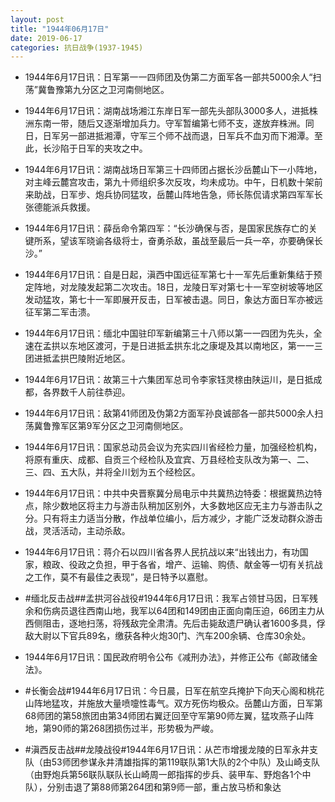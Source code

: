```yaml
---
layout: post
title: "1944年06月17日"
date: 2019-06-17
categories: 抗日战争(1937-1945)
---
```


<meta name="referrer" content="no-referrer" />

- 1944年6月17日讯：日军第一一四师团及伪第二方面军各一部共5000余人“扫荡”冀鲁豫第九分区之卫河南侧地区。 

- 1944年6月17日讯：湖南战场湘江东岸日军一部先头部队3000多人，进抵株洲东南一带，随后又逐渐增加兵力。守军暂编第七师不支，遂放弃株洲。同日，日军另一部进抵湘潭，守军三个师不战而退，日军兵不血刃而下湘潭。至此，长沙陷于日军的夹攻之中。 

- 1944年6月17日讯：湖南战场日军第三十四师团占据长沙岳麓山下一小阵地，对主峰云麓宫攻击，第九十师组织多次反攻，均未成功。中午，日机数十架前来助战，日军步、炮兵协同猛攻，岳麓山阵地告急，师长陈侃请求第四军军长张德能派兵救援。 

- 1944年6月17日讯：薛岳命令第四军：“长沙确保与否，是国家民族存亡的关键所系，望该军晓谕各级将士，奋勇杀敌，虽战至最后一兵一卒，亦要确保长沙。” 

- 1944年6月17日讯：自是日起，滇西中国远征军第七十一军先后重新集结于预定阵地，对龙陵发起第二次攻击。18日，龙陵日军对第七十一军空树坡等地区发动猛攻，第七十一军即展开反击，日军被击退。同日，象达方面日军亦被远征军第二军击溃。 

- 1944年6月17日讯：缅北中国驻印军新编第三十八师以第一一四团为先头，全速在孟拱以东地区渡河，于是日进抵孟拱东北之康堤及其以南地区，第一一三团进抵孟拱巴陵附近地区。 

- 1944年6月17日讯：故第三十六集团军总司令李家钰灵榇由陕运川，是日抵成都，各界数千人前往恭迎。 

- 1944年6月17日讯：敌第41师团及伪第2方面军孙良诚部各一部共5000余人扫荡冀鲁豫军区第9军分区之卫河南侧地区。 

- 1944年6月17日讯：国家总动员会议为充实四川省经检力量，加强经检机构，将原有重庆、成都、自贡三个经检队及宜宾、万县经检支队改为第一、二、三、四、五大队，并将全川划为五个经检区。 

- 1944年6月17日讯：中共中央晋察冀分局电示中共冀热边特委：根据冀热边特点，除少数地区将主力与游击队稍加区别外，大多数地区应无主力与游击队之分。只有将主力适当分散，作战单位编小，后方减少，才能广泛发动群众游击战，灵活活动，主动杀敌。 

- 1944年6月17日讯：蒋介石以四川省各界人民抗战以来“出钱出力，有功国家，粮政、役政之负担，甲于各省，增产、运输、购债、献金等一切有关抗战之工作，莫不有最佳之表现”，是日特予以嘉慰。 

- #缅北反击战##孟拱河谷战役#1944年6月17日讯：我军占领甘马因，日军残余和伤病员退往西南山地，我军以64团和149团由正面向南压迫，66团主力从西侧阻击，逐地扫荡，将残敌完全肃清。先后击毙敌遗尸确认者1600多具，俘敌大尉以下官兵89名，缴获各种火炮30门、汽车200余辆、仓库30余处。 

- 1944年6月17日讯：国民政府明令公布《减刑办法》，并修正公布《邮政储金法》。 

- #长衡会战#1944年6月17日讯：今日晨，日军在航空兵掩护下向天心阁和桃花山阵地猛攻，并施放大量喷嚏性毒气。双方死伤均极众。岳麓山方面，日军第68师团的第58旅团由第34师团右翼迂回至守军第90师左翼，猛攻燕子山阵地，第90师的第268团损伤过半，形势极为严峻。 

- #滇西反击战##龙陵战役#1944年6月17日讯：从芒市增援龙陵的日军永井支队（由53师团参谋永井清雄指挥的第119联队第1大队的2个中队）及山崎支队（由野炮兵第56联队联队长山崎周一郎指挥的步兵、装甲车、野炮各1个中队），分别击退了第88师第264团和第9师一部，重占放马桥和象达 

